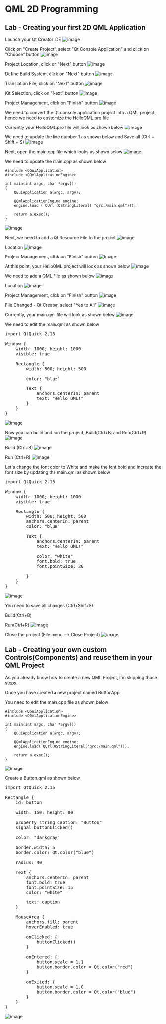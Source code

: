 # QML 2D Programming

## Lab - Creating your first 2D QML Application

Launch your Qt Creator IDE
![image](https://github.com/tektutor/qt-dec-2023/assets/12674043/89acafc7-a441-4af4-8da8-8046dac1fde6)

Click on "Create Project", select "Qt Console Application" and click on "Choose" button
![image](https://github.com/tektutor/qt-dec-2023/assets/12674043/1e3f08ec-58dd-4ea7-b936-56a1ec9ffac8)

Project Location, click on "Next" button
![image](https://github.com/tektutor/qt-dec-2023/assets/12674043/f33c0adc-16b0-4c64-974d-7d3cd754ee82)

Define Build System, click on "Next" button
![image](https://github.com/tektutor/qt-dec-2023/assets/12674043/bcefe689-3877-4550-9ab4-5e2766a5517a)

Translation File, click on "Next" button
![image](https://github.com/tektutor/qt-dec-2023/assets/12674043/9d1f9b18-8a76-452d-978f-e8224cfd52e9)

Kit Selection, click on "Next" button
![image](https://github.com/tektutor/qt-dec-2023/assets/12674043/2042277e-073a-4f9a-b105-8dcff17f9fe6)

Project Management, click on "Finish" button
![image](https://github.com/tektutor/qt-dec-2023/assets/12674043/6ef54b9e-b21a-417e-a9d5-bcaf501ff6f8)

We need to convert the Qt console application project into a QML project, hence we need to customize the HelloQML.pro file

Currently your HelloQML.pro file will look as shown below
![image](https://github.com/tektutor/qt-dec-2023/assets/12674043/62b9baaf-1990-460b-ae16-185362b194e0)

We need to update the line number 1 as shown below and Save all (Ctrl + Shift + S)
![image](https://github.com/tektutor/qt-dec-2023/assets/12674043/f650055f-070f-4b71-a264-78441d90aa5a)

Next, open the main.cpp file which looks as shown below
![image](https://github.com/tektutor/qt-dec-2023/assets/12674043/437fbc61-cf0c-469f-9875-122e6cd05216)

We need to update the main.cpp as shown below
```
#include <QGuiApplication>
#include <QQmlApplicationEngine>

int main(int argc, char *argv[])
{
    QGuiApplication a(argc, argv);

    QQmlApplicationEngine engine;
    engine.load ( QUrl (QStringLiteral( "qrc:/main.qml")));

    return a.exec();
}
```
![image](https://github.com/tektutor/qt-dec-2023/assets/12674043/dc057a8a-cf91-4fe0-bafe-a846c400fa4b)

Next, we need to add a Qt Resource File to the project
![image](https://github.com/tektutor/qt-dec-2023/assets/12674043/c1ef830a-f8f8-4958-ab08-b39d76ab382c)

Location
![image](https://github.com/tektutor/qt-dec-2023/assets/12674043/de325c99-631f-4608-a76b-0f372bb9ecad)

Project Management, click on "Finish" button
![image](https://github.com/tektutor/qt-dec-2023/assets/12674043/284d8d26-3bb1-4dd7-a4b1-c5de2a3878a6)

At this point, your HelloQML project will look as shown below
![image](https://github.com/tektutor/qt-dec-2023/assets/12674043/eb273192-15cf-41cf-8ad6-bd838c64703f)

We need to add a QML File as shown below
![image](https://github.com/tektutor/qt-dec-2023/assets/12674043/98515571-38ee-4b0c-8fcf-b9af60014acd)
    
Location
![image](https://github.com/tektutor/qt-dec-2023/assets/12674043/a86a26ef-2909-48a8-963b-26ef745a210a)

Project Management, click on "Finish" button
![image](https://github.com/tektutor/qt-dec-2023/assets/12674043/b6102cf9-d783-4149-9599-1512061a1861)

File Changed - Qt Creator, select "Yes to All"
![image](https://github.com/tektutor/qt-dec-2023/assets/12674043/e99adf97-69d3-4dd3-8f4c-31334f371d75)

Currently, your main.qml file will look as shown below
![image](https://github.com/tektutor/qt-dec-2023/assets/12674043/103324e6-25d6-46fa-9bf2-f09c7f3de277)

We need to edit the main.qml as shown below
<pre>
import QtQuick 2.15

Window {
    width: 1000; height: 1000
    visible: true

    Rectangle {
        width: 500; height: 500

        color: "blue"

        Text {
            anchors.centerIn: parent
            text: "Hello QML!"
        }
    }
}    
</pre>
![image](https://github.com/tektutor/qt-dec-2023/assets/12674043/70806ff7-059c-4e80-85ad-008f5a61578d)

Now you can build and run the project, Build(Ctrl+B) and Run(Ctrl+R)
![image](https://github.com/tektutor/qt-dec-2023/assets/12674043/3f722475-bebf-468c-978d-3974a4c05cbb)

Build (Ctrl+B)
![image](https://github.com/tektutor/qt-dec-2023/assets/12674043/533b7ae1-31e6-429b-a965-7d72abbee6df)

Run (Ctrl+R)
![image](https://github.com/tektutor/qt-dec-2023/assets/12674043/763d3ac6-7841-4cc6-911d-01d942f7d7e6)

Let's change the font color to White and make the font bold and increate the font size by updating the main.qml as shown below
<pre>
import QtQuick 2.15

Window {
    width: 1000; height: 1000
    visible: true

    Rectangle {
        width: 500; height: 500
        anchors.centerIn: parent
        color: "blue"

        Text {
            anchors.centerIn: parent
            text: "Hello QML!"
            
            color: "white"
            font.bold: true
            font.pointSize: 20
            
        }
    }
}    
</pre>
![image](https://github.com/tektutor/qt-dec-2023/assets/12674043/e2c908d9-74f1-466e-a07b-2d9451fa2e4b)

You need to save all changes (Ctrl+Shif+S)

Build(Ctrl+B)

Run(Ctrl+R)
![image](https://github.com/tektutor/qt-dec-2023/assets/12674043/19e61787-aba3-4bd2-8e98-5c0d100d4d56)

Close the project (File menu --> Close Project)
![image](https://github.com/tektutor/qt-dec-2023/assets/12674043/c669eb70-12f9-4f7c-8105-f7293eeb8858)

## Lab - Creating your own custom Controls(Components) and reuse them in your QML Project

As you already know how to create a new QML Project, I'm skipping those steps.

Once you have created a new project named ButtonApp

You need to edit the main.cpp file as shown below
```
#include <QGuiApplication>
#include <QQmlApplicationEngine>

int main(int argc, char *argv[])
{
    QGuiApplication a(argc, argv);

    QQmlApplicationEngine engine;
    engine.load( QUrl(QStringLiteral("qrc:/main.qml")));

    return a.exec();
}    
```
![image](https://github.com/tektutor/qt-dec-2023/assets/12674043/2e1db3c6-1d6f-48f4-aa02-e5f24eb4fe12)

Create a Button.qml as shown below
<pre>
import QtQuick 2.15

Rectangle {
    id: button

    width: 150; height: 80

    property string caption: "Button"
    signal buttonClicked()

    color: "darkgray"

    border.width: 5
    border.color: Qt.color("blue")

    radius: 40

    Text {
        anchors.centerIn: parent
        font.bold: true
        font.pointSize: 15
        color: "white"

        text: caption
    }

    MouseArea {
        anchors.fill: parent
        hoverEnabled: true

        onClicked: {
            buttonClicked()
        }

        onEntered: {
            button.scale = 1.1
            button.border.color = Qt.color("red")
        }

        onExited: {
            button.scale = 1.0
            button.border.color = Qt.color("blue")
        }
    }
}
</pre>
![image](https://github.com/tektutor/qt-dec-2023/assets/12674043/a596a96e-aa0d-4428-9d48-ceff0ab32c72)
